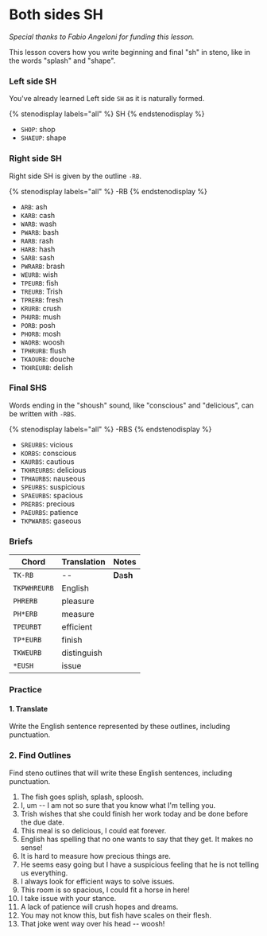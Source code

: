 # Both sides SH

_Special thanks to Fabio Angeloni for funding this lesson._

This lesson covers how you write beginning and final "sh" in steno, like in the words "splash" and "shape".

### Left side SH

You've already learned Left side `SH` as it is naturally formed.

{% stenodisplay labels="all" %}
SH
{% endstenodisplay %}

* `SHOP`: shop
* `SHAEUP`: shape

### Right side SH

Right side SH is given by the outline `-RB`.

{% stenodisplay labels="all" %}
-RB
{% endstenodisplay %}

* `ARB`: ash
* `KARB`: cash
* `WARB`: wash
* `PWARB`: bash
* `RARB`: rash
* `HARB`: hash
* `SARB`: sash
* `PWRARB`: brash
* `WEURB`: wish
* `TPEURB`: fish
* `TREURB`: Trish
* `TPRERB`: fresh
* `KRURB`: crush
* `PHURB`: mush
* `PORB`: posh
* `PHORB`: mosh
* `WAORB`: woosh
* `TPHRURB`: flush
* `TKAOURB`: douche
* `TKHREURB`: delish

### Final SHS

Words ending in the "shoush" sound, like "conscious" and "delicious", can be written with `-RBS`.

{% stenodisplay labels="all" %}
-RBS
{% endstenodisplay %}

* `SREURBS`: vicious
* `KORBS`: conscious
* `KAURBS`: cautious
* `TKHREURBS`: delicious
* `TPHAURBS`: nauseous
* `SPEURBS`: suspicious
* `SPAEURBS`: spacious
* `PRERBS`: precious
* `PAEURBS`: patience
* `TKPWARBS`: gaseous

### Briefs

|    Chord     | Translation |    Notes     |
| ------------ | ----------- | ------------ |
| `TK-RB`      | --          | **D**a**sh** |
| `TKPWHREURB` | English     |              |
| `PHRERB`     | pleasure    |              |
| `PH*ERB`     | measure     |              |
| `TPEURBT`    | efficient   |              |
| `TP*EURB`    | finish      |              |
| `TKWEURB`    | distinguish |              |
| `*EUSH`      | issue       |              |


### Practice

#### 1. Translate

Write the English sentence represented by these outlines, including punctuation.

### 2. Find Outlines

Find steno outlines that will write these English sentences, including punctuation.

1. The fish goes splish, splash, sploosh.
1. I, um -- I am not so sure that you know what I'm telling you.
1. Trish wishes that she could finish her work today and be done before the due date.
1. This meal is so delicious, I could eat forever.
1. English has spelling that no one wants to say that they get. It makes no sense!
1. It is hard to measure how precious things are.
1. He seems easy going but I have a suspicious feeling that he is not telling us everything.
1. I always look for efficient ways to solve issues.
1. This room is so spacious, I could fit a horse in here!
1. I take issue with your stance.
1. A lack of patience will crush hopes and dreams.
1. You may not know this, but fish have scales on their flesh.
1. That joke went way over his head -- woosh!